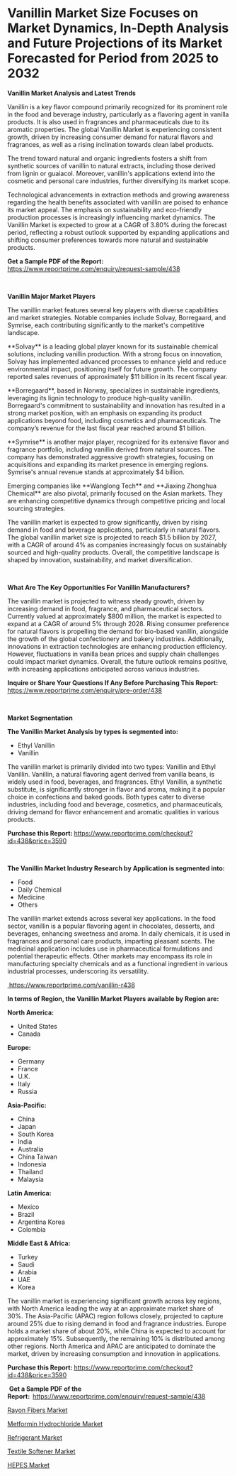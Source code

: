 <p><h1>Vanillin Market Size Focuses on Market Dynamics, In-Depth Analysis and Future Projections of its Market Forecasted for Period from 2025 to 2032</h1></p><p><strong>Vanillin Market Analysis and Latest Trends</strong></p>
<p><p>Vanillin is a key flavor compound primarily recognized for its prominent role in the food and beverage industry, particularly as a flavoring agent in vanilla products. It is also used in fragrances and pharmaceuticals due to its aromatic properties. The global Vanillin Market is experiencing consistent growth, driven by increasing consumer demand for natural flavors and fragrances, as well as a rising inclination towards clean label products. </p><p>The trend toward natural and organic ingredients fosters a shift from synthetic sources of vanillin to natural extracts, including those derived from lignin or guaiacol. Moreover, vanillin's applications extend into the cosmetic and personal care industries, further diversifying its market scope. </p><p>Technological advancements in extraction methods and growing awareness regarding the health benefits associated with vanillin are poised to enhance its market appeal. The emphasis on sustainability and eco-friendly production processes is increasingly influencing market dynamics. The Vanillin Market is expected to grow at a CAGR of 3.80% during the forecast period, reflecting a robust outlook supported by expanding applications and shifting consumer preferences towards more natural and sustainable products.</p></p>
<p><strong>Get a Sample PDF of the Report:&nbsp;</strong> <a href="https://www.reportprime.com/enquiry/request-sample/438?utm_campaign=103&utm_medium=2&utm_source=Github&utm_content=ia&utm_term=18032025&utm_id=vanillin">https://www.reportprime.com/enquiry/request-sample/438</a></p>
<p>&nbsp;</p>
<p><strong>Vanillin Major Market Players</strong></p>
<p><p>The vanillin market features several key players with diverse capabilities and market strategies. Notable companies include Solvay, Borregaard, and Symrise, each contributing significantly to the market's competitive landscape.</p><p>**Solvay** is a leading global player known for its sustainable chemical solutions, including vanillin production. With a strong focus on innovation, Solvay has implemented advanced processes to enhance yield and reduce environmental impact, positioning itself for future growth. The company reported sales revenues of approximately $11 billion in its recent fiscal year.</p><p>**Borregaard**, based in Norway, specializes in sustainable ingredients, leveraging its lignin technology to produce high-quality vanillin. Borregaard's commitment to sustainability and innovation has resulted in a strong market position, with an emphasis on expanding its product applications beyond food, including cosmetics and pharmaceuticals. The company’s revenue for the last fiscal year reached around $1 billion.</p><p>**Symrise** is another major player, recognized for its extensive flavor and fragrance portfolio, including vanillin derived from natural sources. The company has demonstrated aggressive growth strategies, focusing on acquisitions and expanding its market presence in emerging regions. Symrise's annual revenue stands at approximately $4 billion.</p><p>Emerging companies like **Wanglong Tech** and **Jiaxing Zhonghua Chemical** are also pivotal, primarily focused on the Asian markets. They are enhancing competitive dynamics through competitive pricing and local sourcing strategies.</p><p>The vanillin market is expected to grow significantly, driven by rising demand in food and beverage applications, particularly in natural flavors. The global vanillin market size is projected to reach $1.5 billion by 2027, with a CAGR of around 4% as companies increasingly focus on sustainably sourced and high-quality products. Overall, the competitive landscape is shaped by innovation, sustainability, and market diversification.</p></p>
<p>&nbsp;</p>
<p><strong>What Are The Key Opportunities For Vanillin Manufacturers?</strong></p>
<p><p>The vanillin market is projected to witness steady growth, driven by increasing demand in food, fragrance, and pharmaceutical sectors. Currently valued at approximately $800 million, the market is expected to expand at a CAGR of around 5% through 2028. Rising consumer preference for natural flavors is propelling the demand for bio-based vanillin, alongside the growth of the global confectionery and bakery industries. Additionally, innovations in extraction technologies are enhancing production efficiency. However, fluctuations in vanilla bean prices and supply chain challenges could impact market dynamics. Overall, the future outlook remains positive, with increasing applications anticipated across various industries.</p></p>
<p><strong>Inquire or Share Your Questions If Any Before Purchasing This Report:</strong> <a href="https://www.reportprime.com/enquiry/pre-order/438?utm_campaign=103&utm_medium=2&utm_source=Github&utm_content=ia&utm_term=18032025&utm_id=vanillin">https://www.reportprime.com/enquiry/pre-order/438</a></p>
<p>&nbsp;</p>
<p><strong>Market Segmentation</strong></p>
<p><strong>The Vanillin Market Analysis by types is segmented into:</strong></p>
<p><ul><li>Ethyl Vanillin</li><li>Vanillin</li></ul></p>
<p><p>The vanillin market is primarily divided into two types: Vanillin and Ethyl Vanillin. Vanillin, a natural flavoring agent derived from vanilla beans, is widely used in food, beverages, and fragrances. Ethyl Vanillin, a synthetic substitute, is significantly stronger in flavor and aroma, making it a popular choice in confections and baked goods. Both types cater to diverse industries, including food and beverage, cosmetics, and pharmaceuticals, driving demand for flavor enhancement and aromatic qualities in various products.</p></p>
<p><strong>Purchase this Report:&nbsp;</strong><a href="https://www.reportprime.com/checkout?id=438&price=3590&utm_campaign=103&utm_medium=2&utm_source=Github&utm_content=ia&utm_term=18032025&utm_id=vanillin">https://www.reportprime.com/checkout?id=438&price=3590</a></p>
<p>&nbsp;</p>
<p><strong>The Vanillin Market Industry Research by Application is segmented into:</strong></p>
<p><ul><li>Food</li><li>Daily Chemical</li><li>Medicine</li><li>Others</li></ul></p>
<p><p>The vanillin market extends across several key applications. In the food sector, vanillin is a popular flavoring agent in chocolates, desserts, and beverages, enhancing sweetness and aroma. In daily chemicals, it is used in fragrances and personal care products, imparting pleasant scents. The medicinal application includes use in pharmaceutical formulations and potential therapeutic effects. Other markets may encompass its role in manufacturing specialty chemicals and as a functional ingredient in various industrial processes, underscoring its versatility.</p></p>
<p><a href="https://www.reportprime.com/vanillin-r438?utm_campaign=103&utm_medium=2&utm_source=Github&utm_content=ia&utm_term=18032025&utm_id=vanillin">&nbsp;https://www.reportprime.com/vanillin-r438</a></p>
<p><strong>In terms of Region, the Vanillin Market Players available by Region are:</strong></p>
<p>
    <p> <strong> North America: </strong>
        <ul>
            <li>United States</li>
            <li>Canada</li>
        </ul>
        </p> 
    <p> <strong> Europe: </strong>
        <ul>
            <li>Germany</li>
            <li>France</li>
            <li>U.K.</li>
            <li>Italy</li>
            <li>Russia</li>
        </ul>
        </p> 
    <p> <strong> Asia-Pacific: </strong>
        <ul>
            <li>China</li>
            <li>Japan</li>
            <li>South Korea</li>
            <li>India</li>
            <li>Australia</li>
            <li>China Taiwan</li>
            <li>Indonesia</li>
            <li>Thailand</li>
            <li>Malaysia</li>
        </ul>
        </p> 
    <p> <strong> Latin America: </strong>
        <ul>
            <li>Mexico</li>
            <li>Brazil</li>
            <li>Argentina Korea</li>
            <li>Colombia</li>
        </ul>
        </p> 
    <p> <strong> Middle East & Africa: </strong>
        <ul>
            <li>Turkey</li>
            <li>Saudi</li>
            <li>Arabia</li>
            <li>UAE</li>
            <li>Korea</li>
        </ul>
    </p>
    </p>
<p><p>The vanillin market is experiencing significant growth across key regions, with North America leading the way at an approximate market share of 30%. The Asia-Pacific (APAC) region follows closely, projected to capture around 25% due to rising demand in food and fragrance industries. Europe holds a market share of about 20%, while China is expected to account for approximately 15%. Subsequently, the remaining 10% is distributed among other regions. North America and APAC are anticipated to dominate the market, driven by increasing consumption and innovation in applications.</p></p>
<p><strong>Purchase this Report: </strong><a href="https://www.reportprime.com/checkout?id=438&price=3590&utm_campaign=103&utm_medium=2&utm_source=Github&utm_content=ia&utm_term=18032025&utm_id=vanillin">https://www.reportprime.com/checkout?id=438&price=3590</a></p>
<p>&nbsp;<strong>Get a Sample PDF of the Report:&nbsp;&nbsp;</strong><a href="https://www.reportprime.com/enquiry/request-sample/438?utm_campaign=103&utm_medium=2&utm_source=Github&utm_content=ia&utm_term=18032025&utm_id=vanillin">https://www.reportprime.com/enquiry/request-sample/438</a></p>
<p><strong></strong></p>
<p><p><a href="https://github.com/sulvantomppa/Market-Research-Report-List-1/blob/main/rayon-fibers-market.md?utm_campaign=103&utm_medium=2&utm_source=Github&utm_content=ia&utm_term=18032025&utm_id=vanillin">Rayon Fibers Market</a></p><p><a href="https://github.com/trenkkwasek84/Market-Research-Report-List-1/blob/main/metformin-hydrochloride-market.md?utm_campaign=103&utm_medium=2&utm_source=Github&utm_content=ia&utm_term=18032025&utm_id=vanillin">Metformin Hydrochloride Market</a></p><p><a href="https://github.com/brinnoifon/Market-Research-Report-List-1/blob/main/refrigerant-market.md?utm_campaign=103&utm_medium=2&utm_source=Github&utm_content=ia&utm_term=18032025&utm_id=vanillin">Refrigerant Market</a></p><p><a href="https://github.com/rjaibiagha/Market-Research-Report-List-1/blob/main/textile-softener-market.md?utm_campaign=103&utm_medium=2&utm_source=Github&utm_content=ia&utm_term=18032025&utm_id=vanillin">Textile Softener Market</a></p><p><a href="https://github.com/snapetylerho/Market-Research-Report-List-1/blob/main/hepes-market.md?utm_campaign=103&utm_medium=2&utm_source=Github&utm_content=ia&utm_term=18032025&utm_id=vanillin">HEPES Market</a></p></p>